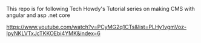 This repo is for following Tech Howdy's Tutorial series on making CMS with angular and asp .net core

https://www.youtube.com/watch?v=PCyMG2q1CTs&list=PLHy1vgmVoz-IpyNKLVTxJcTKKOEbi4YMK&index=6
